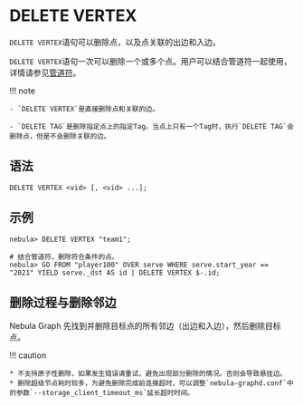 # DELETE VERTEX

`DELETE VERTEX`语句可以删除点，以及点关联的出边和入边。

`DELETE VERTEX`语句一次可以删除一个或多个点。用户可以结合管道符一起使用，详情请参见[管道符](../5.operators/4.pipe.md)。

!!! note

    - `DELETE VERTEX`是直接删除点和关联的边。

    - `DELETE TAG`是删除指定点上的指定Tag。当点上只有一个Tag时，执行`DELETE TAG`会删除点，但是不会删除关联的边。

## 语法

```ngql
DELETE VERTEX <vid> [, <vid> ...];
```

## 示例

```ngql
nebula> DELETE VERTEX "team1";
```

```ngql
# 结合管道符，删除符合条件的点。
nebula> GO FROM "player100" OVER serve WHERE serve.start_year == "2021" YIELD serve._dst AS id | DELETE VERTEX $-.id;
```

## 删除过程与删除邻边

Nebula Graph 先找到并删除目标点的所有邻边（出边和入边），然后删除目标点。

!!! caution

    * 不支持原子性删除，如果发生错误请重试，避免出现部分删除的情况。否则会导致悬挂边。
    * 删除超级节点耗时较多，为避免删除完成前连接超时，可以调整`nebula-graphd.conf`中的参数`--storage_client_timeout_ms`延长超时时间。
